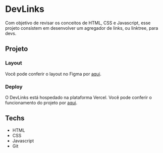 # DevLinks

Com objetivo de revisar os conceitos de HTML, CSS e Javascript, esse projeto consistem em desenvolver um agregador de links, ou linktree, para devs.

## Projeto

### Layout

Você pode conferir o layout no Figma por [aqui](https://www.figma.com/file/vHffbZCVm9cK7CcGALETqE/DevLinks-(Community)?node-id=0%3A1&t=TKeP02rvvvwELi4D-0). 

### Deploy

O DevLinks está hospedado na plataforma Vercel. Você pode conferir o funcionamento do projeto por [aqui](https://devlinks-azure.vercel.app/).

## Techs

- HTML 
- CSS
- Javascript
- Git
